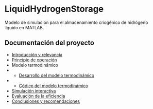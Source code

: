 # LiquidHydrogenStorage
Modelo de simulación para el almacenamiento criogénico de hidrógeno líquido en MATLAB.

## Documentación del proyecto
- [Introducción y relevancia](docs/introduccion.md)
- [Principio de operación](docs/principio_operacion.md)
- Modelo termodinámico
- - [Desarrollo del modelo termodinámico](docs/modelo_termodinamico.md)
- - [Códico del modelo termodinámico](scripts/modelo_termodinamico.md)
- [Simulación interactiva](scripts/simulacion_interactiva.md)
- [Evaluación de la eficiencia](scripts/evaluacion_eficiencia.md)
- [Conclusiones y recomendaciones](docs/conclusiones.md)
